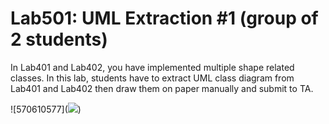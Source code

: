 ﻿# Lab501: UML Extraction #1 (group of 2 students)

In Lab401 and Lab402, you have implemented multiple shape related classes.
In this lab, students have to extract UML class diagram from Lab401 and Lab402 
then draw them on paper manually and submit to TA.

![570610577](<a href="http://www.mx7.com/view2/yCexdnYZHgblo005" target="_blank"><img border="0" src="http://www.mx7.com/i/c77/lPLjFl.png" /></a>)
